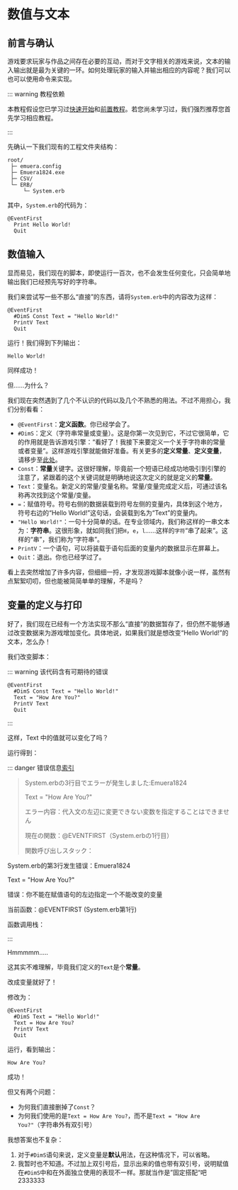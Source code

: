 # 数值与文本

## 前言与确认

游戏要求玩家与作品之间存在必要的互动，而对于文字相关的游戏来说，文本的输入输出就是最为关键的一环。如何处理玩家的输入并输出相应的内容呢？我们可以也可以使用命令来实现。

::: warning 教程依赖

本教程假设您已学习过[快速开始](../Quick_Start)和[前置教程](./)。若您尚未学习过，我们强烈推荐您首先学习相应教程。

:::

先确认一下我们现有的工程文件夹结构：

```
root/
 ├─ emuera.config
 ├─ Emuera1824.exe
 ├─ CSV/
 └─ ERB/
     └─ System.erb
```

其中，`System.erb`的代码为：

```basic
@EventFirst
  Print Hello World!
  Quit
```

## 数值输入



显而易见，我们现在的脚本，即使运行一百次，也不会发生任何变化，只会简单地输出我们已经预先写好的字符串。

我们来尝试写一些不那么“直接”的东西，请将`System.erb`中的内容改为这样：

```basic
@EventFirst
  #DimS Const Text = "Hello World!"
  PrintV Text
  Quit
```

运行！我们得到下列输出：

```
Hello World!
```

同样成功！

但……为什么？

我们现在突然遇到了几个不认识的代码以及几个不熟悉的用法。不过不用担心，我们分别看看：

- `@EventFirst`：**定义函数**。你已经学会了。
- `#DimS`：定义（字符串常量或变量）。这是你第一次见到它，不过它很简单，它的作用就是告诉游戏引擎：“看好了！我接下来要定义一个关于字符串的常量或者变量”。这样游戏引擎就能做好准备。有关更多的**定义常量**、**定义变量**，请移步至[此处]()。
- `Const`：**常量**关键字。这很好理解，毕竟前一个短语已经成功地吸引到引擎的注意了，紧跟着的这个关键词就是明确地说这次定义的就是定义的**常量**。
- `Text`：变量名。新定义的常量/变量名称。常量/变量完成定义后，可通过该名称再次找到这个常量/变量。
- `=`：赋值符号。符号右侧的数据装载到符号左侧的变量内，具体到这个地方，符号右边的“Hello World!”这句话，会装载到名为“Text”的变量内。
- `"Hello World!"`：一句十分简单的话。在专业领域内，我们称这样的一串文本为：**字符串**。这很形象，就如同我们把`H`，`e`，`l`……这样的`字符`“串了起来”。这样的“串”，我们称为“字符串”。
- `PrintV`：一个语句，可以将装载于语句后面的变量内的数据显示在屏幕上。
- `Quit`：退出。你也已经学过了。

看上去突然增加了许多内容，但细细一捋，才发现游戏脚本就像小说一样，虽然有点絮絮叨叨，但也能被简简单单的理解，不是吗？

## 变量的定义与打印

好了，我们现在已经有一个方法实现不那么“直接”的数据暂存了，但仍然不能够通过改变数据来为游戏增加变化。具体地说，如果我们就是想改变“Hello World!”的文本，怎么办！

我们改变脚本：

::: warning 该代码含有可期待的错误

```basic
@EventFirst
  #DimS Const Text = "Hello World!"
  Text = "How Are You?"
  PrintV Text
  Quit
```

:::

这样，Text 中的值就可以变化了吗？

运行得到：

::: danger 错误信息<a href="javascript:alert('TODO')">索引</a>

> System.erbの3行目でエラーが発生しました:Emuera1824
>
> Text = "How Are You?"
>
> エラー内容：代入文の左辺に変更できない変数を指定することはできません
>
> 現在の関数：@EVENTFIRST（System.erbの1行目）
>
> 関数呼び出しスタック：

System.erb的第3行发生错误：Emuera1824

Text = "How Are You?"

错误：你不能在赋值语句的左边指定一个不能改变的变量

当前函数：@EVENTFIRST (System.erb第1行)

函数调用栈：

:::

Hmmmmm.....

这其实不难理解，毕竟我们定义的`Text`是个**常量**。

改成变量就好了！

修改为：

```basic
@EventFirst
  #DimS Text = "Hello World!"
  Text = How Are You?
  PrintV Text
  Quit
```

运行，看到输出：

```
How Are You?
```

成功！

但又有两个问题：

- 为何我们直接删掉了`Const`？
- 为何我们使用的是`Text = How Are You?`，而不是`Text = "How Are You?"`（字符串外有双引号）

我想答案也不复杂：

1. 对于`#DimS`语句来说，定义变量是**默认**用法，在这种情况下，可以省略。
2. 我暂时也不知道。不过加上双引号后，显示出来的值也带有双引号，说明赋值在`#DimS`中和在外面独立使用的表现不一样。那就当作是”固定搭配“吧2333333

